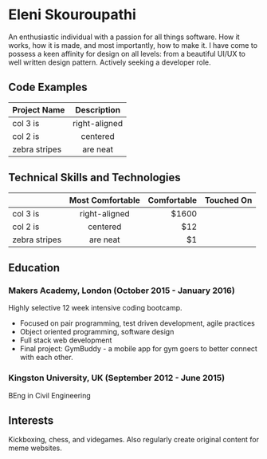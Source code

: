 # Eleni Skouroupathi

An enthusiastic individual with a passion for all things software. How it works, how it is made, and most importantly, how to make it. I have come to possess a keen affinity for design on all levels: from a beautiful UI/UX to well written design pattern. Actively seeking a developer role.

## Code Examples

| Project Name | Description  |
| ------------ |:------------:|
| col 3 is     | right-aligned|
| col 2 is     | centered     |
| zebra stripes| are neat     |

## Technical Skills and Technologies

|               | Most Comfortable | Comfortable | Touched On |
| ------------- |:----------------:| -----------:| ---------: |
| col 3 is      | right-aligned    | $1600       |            |
| col 2 is      | centered         |   $12       |            |
| zebra stripes | are neat         |    $1       |            |

## Education

### Makers Academy, London (October 2015 - January 2016)

Highly selective 12 week intensive coding bootcamp.

* Focused on pair programming, test driven development, agile practices
* Object oriented programming, software design
* Full stack web development
* Final project: GymBuddy - a mobile app for gym goers to better connect with each other.

### Kingston University, UK (September 2012 - June 2015)

BEng in Civil Engineering

## Interests

Kickboxing, chess, and videgames. Also regularly create original content for meme websites.